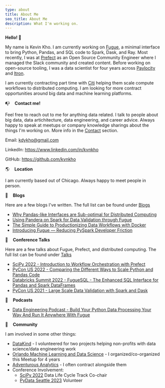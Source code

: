 ```yaml
---
type: about
title: About Me
seo_title: About Me
description: What I'm working on.
---
```


**Hello! 👋**

My name is Kevin Kho. I am currently working on [Fugue](https://github.com/fugue-project/fugue/), a minimal interface to bring Python, Pandas, and SQL code to Spark, Dask, and Ray. Most recently, I was at [Prefect](https://github.com/PrefectHQ/prefect) as an Open Source Community Engineer where I managed the Slack community and created content. Before working on open-source tooling, I was a data scientist for four years across [Paylocity](https://www.paylocity.com/) and [Itron](https://www.itron.com/). 

I am currently contracting part time with [Citi](https://www.citi.com/) helping them scale compute workflows to distributed computing. I am looking for more contract opportunities around big data and machine learning platforms.

:mailbox_with_no_mail:&nbsp;&nbsp;&nbsp;&nbsp;**Contact me!**

Feel free to reach out to me for anything data related. I talk to people about big data, data artichitecture, data engineering, and career advice. Always happy to speak at meetups or company knowledge sharings about the things I'm working on. More info in the [Contact](/contact/) section.

Email: kdykho@gmail.com

LinkedIn: https://www.linkedin.com/in/kvnkho

GitHub: https://github.com/kvnkho

:earth_americas:&nbsp;&nbsp;&nbsp;&nbsp;**Location**

I am currently based out of Chicago. Always happy to meet people in person.

:memo:&nbsp;&nbsp;&nbsp;&nbsp;**Blogs**

Here are a few blogs I've written. The full list can be found under [Blogs](/posts/)

* [Why Pandas-like Interfaces are Sub-optimal for Distributed Computing](https://medium.com/p/322dacbce43)
* [Using Pandera on Spark for Data Validation through Fugue](https://medium.com/p/72956f274793)
* [The Simple Guide to Productionizing Data Workflows with Docker](https://medium.com/p/31a5aae67c0a)
* [Introducing Fugue — Reducing PySpark Developer Friction](https://medium.com/p/a702230455de)

:loudspeaker:&nbsp;&nbsp;&nbsp;&nbsp;**Conference Talks**

Here are a few talks about Fugue, Prefect, and distributed computing. The full list can be found under [Talks](/talks/)

* [SciPy 2022 - Introduction to Workflow Orchestration with Prefect](https://www.youtube.com/watch?v=XL4wgLUp-VA)
* [PyCon US 2022 - Comparing the Different Ways to Scale Python and Pandas Code](https://www.youtube.com/watch?v=b3ae0m_XTys)
* [Databricks Summit 2022 - FugueSQL - The Enhanced SQL Interface for Pandas and Spark DataFrames](https://www.youtube.com/watch?v=F9uzZh5dC0M)
* [PyCon US 2021 - Large Scale Data Validation with Spark and Dask](https://www.youtube.com/watch?v=2AdvBgjO_3Q)

:microphone:&nbsp;&nbsp;&nbsp;&nbsp;**Podcasts**

* [Data Engineering Podcast - Build Your Python Data Processing Your Way And Run It Anywhere With Fugue](https://www.dataengineeringpodcast.com/fugue-python-data-processing-episode-266/)


:blue_heart:&nbsp;&nbsp;&nbsp;&nbsp;**Community**

I am involved in some other things:

* [DataKind](https://www.datakind.org/) - I volunteered for two projects helping non-profits with data science/data engineering work
* [Orlando Machine Learning and Data Science](https://www.meetup.com/orlando-mlds/) - I organized/co-organized this Meetup for 4 years
* [Adventurous Analytics](https://www.adventurousanalytics.com/) - I often contract alongside them
* Conference Involvement:
  * [SciPy 2022](https://www.scipy2022.scipy.org/) Data Life Cycle Track Co-chair
  * [PyData Seattle 2023](https://pydata.org/seattle2023/) Volunteer
